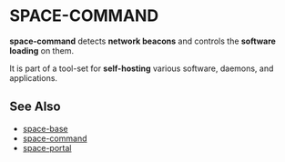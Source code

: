 # SPACE-COMMAND

**space-command** detects **network beacons** and controls the **software loading** on them.

It is part of a tool-set for **self-hosting** various software, daemons, and applications.

## See Also

* [space-base](https://github.com/reiver/space-base)
* [space-command](https://github.com/reiver/space-command)
* [space-portal](https://github.com/reiver/space-portal)
